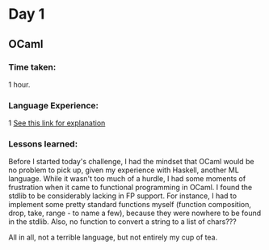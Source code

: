 # Day 1
## OCaml

### Time taken: 

1 hour.

### Language Experience:

1 [See this link for explanation](https://github.com/okkero/Advent-of-Code-2017-random-lang/blob/master/README.md)

### Lessons learned:
Before I started today's challenge, I had the mindset that OCaml would be no
problem to pick up, given my experience with Haskell, another ML language.
While it wasn't too much of a hurdle, I had some moments of frustration when it
came to functional programming in OCaml. I found the stdlib to be considerably
lacking in FP support. For instance, I had to implement some pretty standard
functions myself (function composition, drop, take, range - to name a few),
because they were nowhere to be found in the stdlib. Also, no function to convert
a string to a list of chars???

All in all, not a terrible language, but not entirely my cup of tea.